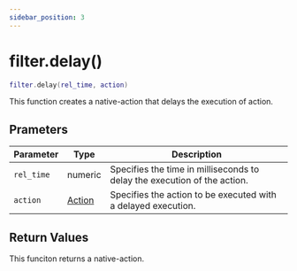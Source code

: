 ```yaml
---
sidebar_position: 3
---
```


# filter.delay()
```lua
filter.delay(rel_time, action)
```
This function creates a native-action that delays the execution of action.


## Prameters
|Parameter|Type|Description|
|-|-|-|
|`rel_time`|numeric|Specifies the time in milliseconds to delay the execution of the action.
|`action`|[Action](/guide/event-action-mapping#action)|Specifies the action to be executed with a delayed execution.


## Return Values
This funciton returns a native-action.